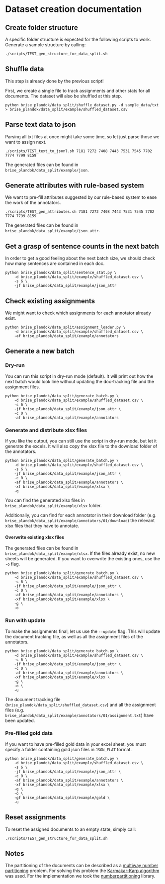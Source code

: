 # Dataset creation documentation

## Create folder structure

A specific folder structure is expected for the following scripts to work. Generate a sample structure by calling:

```
./scripts/TEST_gen_structure_for_data_split.sh
```

## Shuffle data

This step is already done by the previous script!

First, we create a single file to track assignments and other stats for all documents. The dataset will also be shuffled at this step.

```
python brise_plandok/data_split/shuffle_dataset.py -d sample_data/txt > brise_plandok/data_split/example/shuffled_dataset.csv
```

## Parse text data to json

Parsing all txt files at once might take some time, so let just parse those we want to assign next.

```
./scripts/TEST_text_to_jsonl.sh 7181 7272 7408 7443 7531 7545 7702 7774 7799 8159
```

The generated files can be found in `brise_plandok/data_split/example/json`.

## Generate attributes with rule-based system

We want to pre-fill attributes suggested by our rule-based system to ease the work of the annotators.

```
./scripts/TEST_gen_attributes.sh 7181 7272 7408 7443 7531 7545 7702 7774 7799 8159
```

The generated files can be found in `brise_plandok/data_split/example/json_attr`.

## Get a grasp of sentence counts in the next batch

In order to get a good feeling about the next batch size, we should check how many sentences are contained in each doc. 

```
python brise_plandok/data_split/sentence_stat.py \
    -d brise_plandok/data_split/example/shuffled_dataset.csv \
    -s 6 \
    -jf brise_plandok/data_split/example/json_attr
```

## Check existing assignments

We might want to check which assignments for each annotator already exist.

```
python brise_plandok/data_split/assignment_loader.py \
    -d brise_plandok/data_split/example/shuffled_dataset.csv \
    -af brise_plandok/data_split/example/annotators
```

## Generate a new batch

### Dry-run

You can run this script in dry-run mode (default). It will print out how the next batch would look line without updating the doc-tracking file and the assignment files.

```
python brise_plandok/data_split/generate_batch.py \
    -d brise_plandok/data_split/example/shuffled_dataset.csv \
    -s 6 \
    -jf brise_plandok/data_split/example/json_attr \
    -c 0 \
    -af brise_plandok/data_split/example/annotators
```

### Generate and distribute xlsx files

If you like the output, you can still use the script in dry-run mode, but let it generate the excels. It will also copy the xlsx file to the download folder of the annotators.

```
python brise_plandok/data_split/generate_batch.py \
    -d brise_plandok/data_split/example/shuffled_dataset.csv \
    -s 6 \
    -jf brise_plandok/data_split/example/json_attr \
    -c 0 \
    -af brise_plandok/data_split/example/annotators \
    -xf brise_plandok/data_split/example/xlsx \
    -g
```

You can find the generated xlsx files in `brise_plandok/data_split/example/xlsx` folder.  

Additionally, you can find for each annotator in their download folder (e.g. `brise_plandok/data_split/example/annotators/01/download`) the relevant xlsx files that they have to annotate.

#### Overwrite existing xlsx files

The generated files can be found in `brise_plandok/data_split/example/xlsx`. If the files already exist, no new sheets will be generated. If you want to overwrite the existing ones, use the `-o` flag.

```
python brise_plandok/data_split/generate_batch.py \
    -d brise_plandok/data_split/example/shuffled_dataset.csv \
    -s 6 \
    -jf brise_plandok/data_split/example/json_attr \
    -c 0 \
    -af brise_plandok/data_split/example/annotators \
    -xf brise_plandok/data_split/example/xlsx \
    -g \
    -o
```

### Run with update

To make the assignments final, let us use the `--update` flag. This will update the document tracking file, as well as all the assignment files of the annotators.

```
python brise_plandok/data_split/generate_batch.py \
    -d brise_plandok/data_split/example/shuffled_dataset.csv \
    -s 6 \
    -jf brise_plandok/data_split/example/json_attr \
    -c 0 \
    -af brise_plandok/data_split/example/annotators \
    -xf brise_plandok/data_split/example/xlsx \
    -g \
    -o \
    -u
```

The document tracking file (`brise_plandok/data_split/shuffled_dataset.csv`) and all the assignment files (e.g. `brise_plandok/data_split/example/annotators/01/assignment.txt`) have been updated.

### Pre-filled gold data

If you want to have pre-filled gold data in your excel sheet, you must specify a folder containing gold json files in `JSON_FLAT` format.

```
python brise_plandok/data_split/generate_batch.py \
    -d brise_plandok/data_split/example/shuffled_dataset.csv \
    -s 6 \
    -jf brise_plandok/data_split/example/json_attr \
    -c 0 \
    -af brise_plandok/data_split/example/annotators \
    -xf brise_plandok/data_split/example/xlsx \
    -g \
    -o \
    -gf brise_plandok/data_split/example/gold \
    -u
```

## Reset assignments

To reset the assigned documents to an empty state, simply call:

```
./scripts/TEST_gen_structure_for_data_split.sh
```

## Notes

The partitioning of the documents can be described as a [multiway number partitioning](https://en.wikipedia.org/wiki/Multiway_number_partitioning) problem. For solving this problem the [Karmakar-Karp algorithm](https://en.wikipedia.org/wiki/Largest_differencing_method) was used. For the implementation we took the [numberpartitioning](https://github.com/fuglede/numberpartitioning) library.